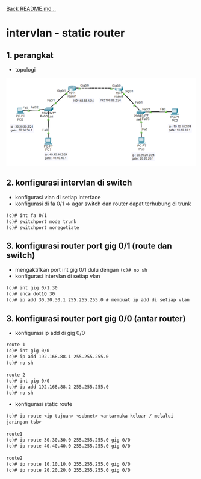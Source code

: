 <a href="../../README.md#back">Back README.md...</a>

# intervlan - static router

## 1. **perangkat**
- topologi
<img src="../../notes cisco/image/4_1.png">

## 2. **konfigurasi intervlan di switch**
- konfigurasi vlan di setiap interface
- konfigurasi di fa 0/1 => agar switch dan router dapat terhubung di trunk
```
(c)# int fa 0/1
(c)# switchport mode trunk
(c)# switchport nonegotiate
```

## 3. **konfigurasi router port gig 0/1 (route dan switch)**
- mengaktifkan port int gig 0/1 dulu dengan ```(c)# no sh```
- konfigurasi intervlan di setiap vlan
```
(c)# int gig 0/1.30
(c)# enca dot1Q 30
(c)# ip add 30.30.30.1 255.255.255.0 # membuat ip add di setiap vlan
```

## 3. **konfigurasi router port gig 0/0 (antar router)**
- konfigurasi ip add di gig 0/0
```
route 1
(c)# int gig 0/0
(c)# ip add 192.168.88.1 255.255.255.0
(c)# no sh

route 2
(c)# int gig 0/0
(c)# ip add 192.168.88.2 255.255.255.0
(c)# no sh
```

- konfigurasi static route
```
(c)# ip route <ip tujuan> <subnet> <antarmuka keluar / melalui jaringan tsb>

route1
(c)# ip route 30.30.30.0 255.255.255.0 gig 0/0
(c)# ip route 40.40.40.0 255.255.255.0 gig 0/0

route2
(c)# ip route 10.10.10.0 255.255.255.0 gig 0/0
(c)# ip route 20.20.20.0 255.255.255.0 gig 0/0
```